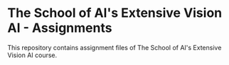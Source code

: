 # The School of AI's Extensive Vision AI - Assignments
This repository contains assignment files of The School of AI's Extensive Vision AI  course.

